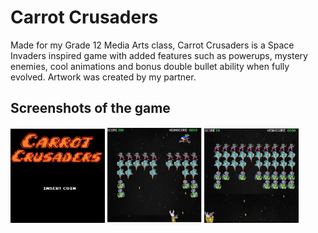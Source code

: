 
<h1>Carrot Crusaders</h1> 
<p>Made for my Grade 12 Media Arts class, Carrot Crusaders is a Space Invaders inspired game with added features such as powerups, 
mystery enemies, cool animations and bonus double bullet ability when fully evolved. Artwork was created by my partner. </p>
<h2>Screenshots of the game </h2> 
<p float="left">
  <img src="screenshots/image1.png" width="30%" />
  <img src="screenshots/image2.png" width="30%" /> 
  <img src="screenshots/image3.png" width="30%" />
</p>
